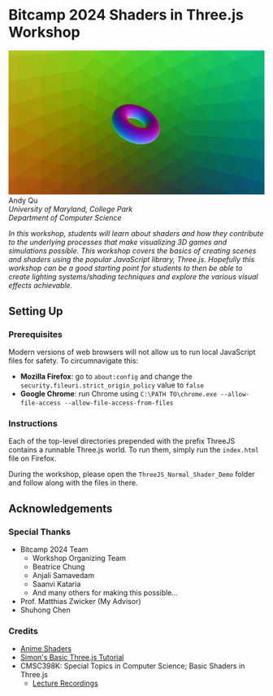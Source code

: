 # Bitcamp 2024 Shaders in Three.js Workshop
![workshopimg](image.png)
Andy Qu <br>
*University of Maryland, College Park* <br>
*Department of Computer Science*

*In this workshop, students will learn about shaders and how they contribute to the underlying processes that make visualizing 3D games and simulations possible. This workshop covers the basics of creating scenes and shaders using the popular JavaScript library, Three.js. Hopefully this workshop can be a good starting point for students to then be able to create lighting systems/shading techniques and explore the various visual effects achievable.*

## Setting Up

### Prerequisites
Modern versions of web browsers will not allow us to run local JavaScript files for safety. To circumnavigate this:
- **Mozilla Firefox**: go to `about:config` and change the `security.fileuri.strict_origin_policy` value to `false`
- **Google Chrome**: run Chrome using `C:\PATH TO\chrome.exe --allow-file-access --allow-file-access-from-files`

### Instructions
Each of the top-level directories prepended with the prefix ThreeJS contains a runnable Three.js world. To run them, simply run the `index.html` file on Firefox.

During the workshop, please open the `ThreeJS_Normal_Shader_Demo` folder and follow along with the files in there.

## Acknowledgements

### Special Thanks
- Bitcamp 2024 Team
  - Workshop Organizing Team
  - Beatrice Chung
  - Anjali Samavedam
  - Saanvi Kataria
  - And many others for making this possible...
- Prof. Matthias Zwicker (My Advisor)
- Shuhong Chen
### Credits
- [Anime Shaders](https://github.com/ShuhongChen/anime-shaders)
- [Simon's Basic Three.js Tutorial](https://github.com/simondevyoutube/ThreeJS_Tutorial_BasicWorld)
- CMSC398K: Special Topics in Computer Science; Basic Shaders in Three.js
  - [Lecture Recordings](https://umd.hosted.panopto.com/Panopto/Pages/Sessions/List.aspx#folderQuery=%22CMSC398K%22&folderID=%2245d7286c-21f9-4e21-8c27-af5e01393f1a%22)